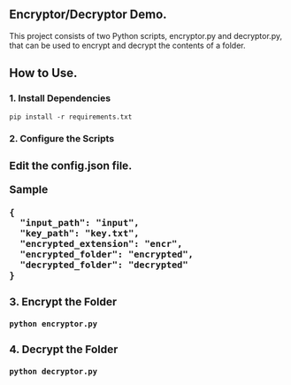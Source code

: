 <h2>Encryptor/Decryptor Demo.</h2>
This project consists of two Python scripts, encryptor.py and decryptor.py, that can be used to encrypt and decrypt the contents of a folder.

<h2>How to Use.</h2>
<h3>1. Install Dependencies</h3>
  
    pip install -r requirements.txt

<h3><strong>2. Configure the Scripts<strong><h3>
<p>Edit the <strong>config.json</strong> file.<p>Sample
  
    {
      "input_path": "input",
      "key_path": "key.txt",
      "encrypted_extension": "encr",
      "encrypted_folder": "encrypted",
      "decrypted_folder": "decrypted"    
    }
<h3>3. Encrypt the Folder</h3>

    python encryptor.py

<h3>4. Decrypt the Folder</h3>

    python decryptor.py
    
